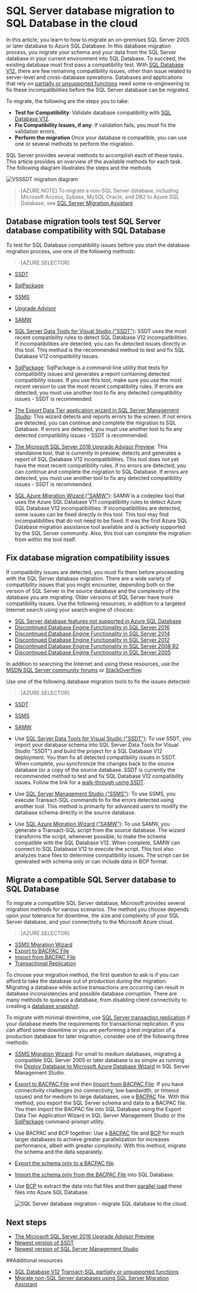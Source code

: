<properties
   pageTitle="SQL Server database migration to SQL Database | Microsoft Azure"
   description="Learn how about on-premises SQL Server database migration to Azure SQL Database in the cloud. Use database migration tools to test compatibility prior to database migration."
   keywords="database migration,sql server database migration,database migration tools,migrate database,migrate sql database"
   services="sql-database"
   documentationCenter=""
   authors="CarlRabeler"
   manager="jhubbard"
   editor=""/>

<tags
   ms.service="sql-database"
   ms.devlang="NA"
   ms.topic="article"
   ms.tgt_pltfrm="NA"
   ms.workload="sqldb-migrate"
   ms.date="08/24/2016"
   ms.author="carlrab"/>

# SQL Server database migration to SQL Database in the cloud

In this article, you learn to how to migrate an on-premises SQL Server 2005 or later database to Azure SQL Database. In this database migration process, you migrate your schema and your data from the SQL Server database in your current environment into SQL Database. To succeed, the existing database must first pass a compatibility test. With [SQL Database V12](sql-database-v12-whats-new.md), there are few remaining compatibility issues, other than issue related to server-level and cross-database operations. Databases and applications that rely on [partially or unsupported functions](sql-database-transact-sql-information.md) need some re-engineering to fix these incompatibilities before the SQL Server database can be migrated.

To migrate, the following are the steps you to take:

- **Test for Compatibility**: Validate database compatibility with [SQL Database V12](sql-database-v12-whats-new.md). 
- **Fix Compatibility Issues, if any**: If validation fails, you must fix the validation errors.  
- **Perform the migration** Once your database is compatible, you can use one or several methods to perform the migration. 

SQL Server provides several methods to accomplish each of these tasks. This article provides an overview of the available methods for each task. The following diagram illustrates the steps and the methods.

  ![VSSSDT migration diagram](./media/sql-database-cloud-migrate/03VSSSDTDiagram.png)
  
 > [AZURE.NOTE] To migrate a non-SQL Server database, including Microsoft Access, Sybase, MySQL Oracle, and DB2 to Azure SQL Database, see [SQL Server Migration Assistant](http://blogs.msdn.com/b/ssma/).

## Database migration tools test SQL Server database compatibility with SQL Database

To test for SQL Database compatibility issues before you start the database migration process, use one of the following methods:

> [AZURE.SELECTOR]
- [SSDT](sql-database-cloud-migrate-fix-compatibility-issues-ssdt.md)
- [SqlPackage](sql-database-cloud-migrate-determine-compatibility-sqlpackage.md)
- [SSMS](sql-database-cloud-migrate-determine-compatibility-ssms.md)
- [Upgrade Advisor](http://www.microsoft.com/download/details.aspx?id=48119)
- [SAMW](sql-database-cloud-migrate-fix-compatibility-issues.md)

- [SQL Server Data Tools for Visual Studio ("SSDT")](sql-database-cloud-migrate-fix-compatibility-issues-ssdt.md): SSDT uses the most recent compatibility rules to detect SQL Database V12 incompatibilities. If incompatibilities are detected, you can fix detected issues directly in this tool. This method is the recommended method to test and fix SQL Database V12 compatibility issues. 
- [SqlPackage](sql-database-cloud-migrate-determine-compatibility-sqlpackage.md): SqlPackage is a command-line utility that tests for compatibility issues and generates a report containing detected compatibility issues. If you use this tool, make sure you use the most recent version to use the most recent compatibility rules. If errors are detected, you must use another tool to fix any detected compatibility issues - SSDT is recommended.  
- [The Export Data Tier application wizard in SQL Server Management Studio](sql-database-cloud-migrate-determine-compatibility-ssms.md): This wizard detects and reports errors to the screen. If not errors are detected, you can continue and complete the migration to SQL Database. If errors are detected, you must use another tool to fix any detected compatibility issues - SSDT is recommended.
- [The Microsoft SQL Server 2016 Upgrade Advisor Preview](http://www.microsoft.com/download/details.aspx?id=48119): This standalone tool, that is currently in preview, detects and generates a report of SQL Database V12 incompatibilities. This tool does not yet have the most recent compatibility rules. If no errors are detected, you can continue and complete the migration to SQL Database. If errors are detected, you must use another tool to fix any detected compatibility issues - SSDT is recommended. 
- [SQL Azure Migration Wizard ("SAMW")](sql-database-cloud-migrate-fix-compatibility-issues.md): SAMW is a codeplex tool that uses the Azure SQL Database V11 compatibility rules to detect Azure SQL Database V12 incompatibilities. If incompatibilities are detected, some issues can be fixed directly in this tool. This tool may find incompatibilities that do not need to be fixed. It was the first Azure SQL Database migration assistance tool available and is actively supported by the SQL Server community. Also, this tool can complete the migration from within the tool itself. 

## Fix database migration compatibility issues

If compatibility issues are detected, you must fix them before proceeding with the SQL Server database migration. There are a wide variety of compatibility issues that you might encounter, depending both on the version of SQL Server in the source database and the complexity of the database you are migrating. Older versions of SQL Server have more compatibility issues. Use the following resources, in addition to a targeted Internet search using your search engine of choices:

- [SQL Server database features not supported in Azure SQL Database](sql-database-transact-sql-information.md)
- [Discontinued Database Engine Functionality in SQL Server 2016](https://msdn.microsoft.com/library/ms144262%28v=sql.130%29)
- [Discontinued Database Engine Functionality in SQL Server 2014](https://msdn.microsoft.com/library/ms144262%28v=sql.120%29)
- [Discontinued Database Engine Functionality in SQL Server 2012](https://msdn.microsoft.com/library/ms144262%28v=sql.110%29)
- [Discontinued Database Engine Functionality in SQL Server 2008 R2](https://msdn.microsoft.com/library/ms144262%28v=sql.105%29)
- [Discontinued Database Engine Functionality in SQL Server 2005](https://msdn.microsoft.com/library/ms144262%28v=sql.90%29)

In addition to searching the Internet and using these resources, use the [MSDN SQL Server community forums](https://social.msdn.microsoft.com/Forums/sqlserver/home?category=sqlserver) or [StackOverflow](http://stackoverflow.com/).

Use one of the following database migration tools to fix the issues detected:

> [AZURE.SELECTOR]
- [SSDT](sql-database-cloud-migrate-fix-compatibility-issues-ssdt.md)
- [SSMS](sql-database-cloud-migrate-fix-compatibility-issues-ssms.md)
- [SAMW](sql-database-cloud-migrate-fix-compatibility-issues.md)

- Use [SQL Server Data Tools for Visual Studio ("SSDT")](sql-database-cloud-migrate-fix-compatibility-issues-ssdt.md): To use SSDT, you import your database schema into SQL Server Data Tools for Visual Studio "SSDT") and build the project for a SQL Database V12 deployment. You then fix all detected compatibility issues in SSDT. When complete, you synchronize the changes back to the source database (or a copy of the source database. SSDT is currently the recommended method to test and fix SQL Database V12 compatibility issues. Follow the link for a [walk-through using SSDT](sql-database-cloud-migrate-fix-compatibility-issues-ssdt.md).
- Use [SQL Server Management Studio ("SSMS")](sql-database-cloud-migrate-fix-compatibility-issues-ssms.md): To use SSMS, you execute Transact-SQL commands to fix the errors detected using another tool. This method is primarily for advanced users to modify the database schema directly in the source database. 
- Use [SQL Azure Migration Wizard ("SAMW")](sql-database-cloud-migrate-fix-compatibility-issues.md): To use SAMW, you generate a Transact-SQL script from the source database. The wizard transforms the script, whenever possible, to make the schema compatible with the SQL Database V12. When complete, SAMW can connect to SQL Database V12 to execute the script. This tool also analyzes trace files to determine compatibility issues. The script can be generated with schema only or can include data in BCP format.

## Migrate a compatible SQL Server database to SQL Database

To migrate a compatible SQL Server database, Microsoft provides several migration methods for various scenarios. The method you choose depends upon your tolerance for downtime, the size and complexity of your SQL Server database, and your connectivity to the Microsoft Azure cloud.  

> [AZURE.SELECTOR]
- [SSMS Migration Wizard](sql-database-cloud-migrate-compatible-using-ssms-migration-wizard.md)
- [Export to BACPAC File](sql-database-cloud-migrate-compatible-export-bacpac-ssms.md)
- [Import from BACPAC File](sql-database-cloud-migrate-compatible-import-bacpac-ssms.md)
- [Transactional Replication](sql-database-cloud-migrate-compatible-using-transactional-replication.md)

To choose your migration method, the first question to ask is if you can afford to take the database out of production during the migration. Migrating a database while active transactions are occurring can result in database inconsistencies and possible database corruption. There are many methods to quiesce a database, from disabling client connectivity to creating a [database snapshot](https://msdn.microsoft.com/library/ms175876.aspx).

To migrate with minimal downtime, use [SQL Server transaction replication](sql-database-cloud-migrate-compatible-using-transactional-replication.md) if your database meets the requirements for transactional replication. If you can afford some downtime or you are performing a test migration of a production database for later migration, consider one of the following three methods:

- [SSMS Migration Wizard](sql-database-cloud-migrate-compatible-using-ssms-migration-wizard.md): For small to medium databases, migrating a compatible SQL Server 2005 or later database is as simple as running the [Deploy Database to Microsoft Azure Database Wizard](sql-database-cloud-migrate-compatible-using-ssms-migration-wizard.md) in SQL Server Management Studio.
- [Export to BACPAC File](sql-database-cloud-migrate-compatible-export-bacpac-ssms.md) and then [Import from BACPAC File](sql-database-cloud-migrate-compatible-import-bacpac-ssms.md): If you have connectivity challenges (no connectivity, low bandwidth, or timeout issues) and for medium to large databases, use a [BACPAC](https://msdn.microsoft.com/library/ee210546.aspx#Anchor_4) file. With this method, you export the SQL Server schema and data to a BACPAC file. You then import the BACPAC file into SQL Database using the Export Data Tier Application Wizard in SQL Server Management Studio or the [SqlPackage](https://msdn.microsoft.com/library/hh550080.aspx) command-prompt utility.
- Use BACPAC and BCP together: Use a [BACPAC](https://msdn.microsoft.com/library/ee210546.aspx#Anchor_4) file and [BCP](https://msdn.microsoft.com/library/ms162802.aspx) for much larger databases to achieve greater parallelization for increases performance, albeit with greater complexity. With this method, migrate the schema and the data separately.
 - [Export the schema only to a BACPAC file](sql-database-cloud-migrate-compatible-export-bacpac-ssms.md).
 - [Import the schema only from the BACPAC File](sql-database-cloud-migrate-compatible-import-bacpac-ssms.md) into SQL Database.
 - Use [BCP](https://msdn.microsoft.com/library/ms162802.aspx) to extract the data into flat files and then [parallel load](https://technet.microsoft.com/library/dd425070.aspx) these files into Azure SQL Database.

	 ![SQL Server database migration - migrate SQL database to the cloud.](./media/sql-database-cloud-migrate/01SSMSDiagram_new.png)

## Next steps

- [The Microsoft SQL Server 2016 Upgrade Advisor Preview](http://www.microsoft.com/download/details.aspx?id=48119)
- [Newest version of SSDT](https://msdn.microsoft.com/library/mt204009.aspx)
- [Newest version of SQL Server Management Studio](https://msdn.microsoft.com/library/mt238290.aspx)

##Additional resources

- [SQL Database V12](sql-database-v12-whats-new.md)
[Transact-SQL partially or unsupported functions](sql-database-transact-sql-information.md)
- [Migrate non-SQL Server databases using SQL Server Migration Assistant](http://blogs.msdn.com/b/ssma/)
